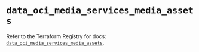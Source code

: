 # `data_oci_media_services_media_assets`

Refer to the Terraform Registry for docs: [`data_oci_media_services_media_assets`](https://registry.terraform.io/providers/hashicorp/oci/7.19.0/docs/data-sources/media_services_media_assets).
